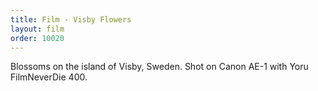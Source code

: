 ```yaml
---
title: Film - Visby Flowers
layout: film
order: 10020
---
```


Blossoms on the island of Visby, Sweden. Shot on Canon AE-1 with Yoru FilmNeverDie 400.
